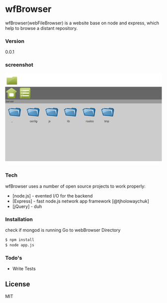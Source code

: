 # wfBrowser

wfBrowser(webFileBrowser) is a website base on node and express, which help to browse a distant repository.

### Version
0.0.1

### screenshot
![alt tag](./screenshot.png)

### Tech

wfBrowser uses a number of open source projects to work properly:

* [node.js] - evented I/O for the backend
* [Express] - fast node.js network app framework [@tjholowaychuk]
* [jQuery] - duh

### Installation
check if mongod is running
Go to webBrowser Directory 
```sh
$ npm install
$ node app.js
```


### Todo's

 - Write Tests


License
----

MIT